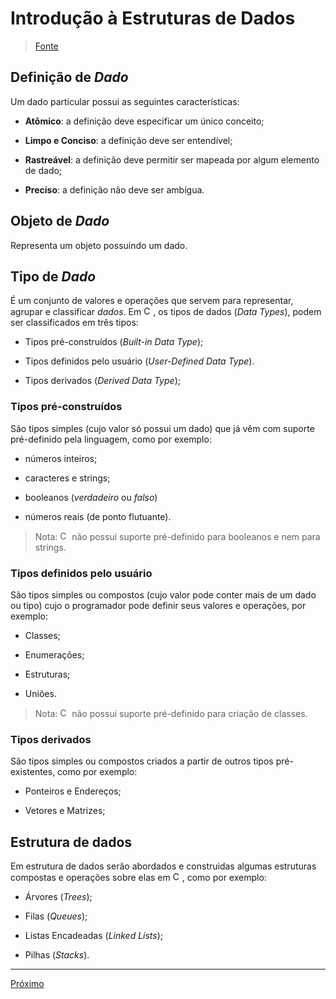 # Introdução à Estruturas de Dados

> [Fonte](https://www.tutorialspoint.com/data_structures_algorithms/data_structures_basics.htm)

## Definição de _Dado_

Um dado particular possui as seguintes características:

- **Atômico**: a definição deve especificar um único conceito;

- **Limpo e Conciso**: a definição deve ser entendível;

- **Rastreável**: a definição deve permitir ser mapeada por algum elemento de dado;

- **Precíso**: a definição não deve ser ambígua.

## Objeto de _Dado_

Representa um objeto possuindo um dado.

## Tipo de _Dado_

É um conjunto de valores e operações que servem para representar, agrupar e classificar _dados_.
Em <img alt="C" src="https://raw.github.com/newtmagalhaes/Aprendendo-Linguagens/master/images/logos/c.svg?sanitize=true" width="15">, os tipos de dados (_Data Types_), podem ser classificados em três tipos:

- Tipos pré-construídos (_Built-in Data Type_);

- Tipos definidos pelo usuário (_User-Defined Data Type_).

- Tipos derivados (_Derived Data Type_);

### Tipos pré-construídos

São tipos simples (cujo valor só possui um dado) que já vêm com suporte pré-definido pela linguagem, como por exemplo:

- números inteiros;

- caracteres e strings;

- booleanos (_verdadeiro_ ou _falso_)

- números reais (de ponto flutuante).

> Nota: <img alt="C" src="https://raw.github.com/newtmagalhaes/Aprendendo-Linguagens/master/images/logos/c.svg?sanitize=true" width="15"> não possui suporte pré-definido para booleanos e nem para strings.

### Tipos definidos pelo usuário

São tipos simples ou compostos (cujo valor pode conter mais de um dado ou tipo) cujo o programador pode definir seus valores e operações, por exemplo:

- Classes;

- Enumerações;

- Estruturas;

- Uniões.

> Nota: <img alt="C" src="https://raw.github.com/newtmagalhaes/Aprendendo-Linguagens/master/images/logos/c.svg?sanitize=true" width="15"> não possui suporte pré-definido para criação de classes.

### Tipos derivados

São tipos simples ou compostos criados a partir de outros tipos pré-existentes, como por exemplo:

- Ponteiros e Endereços;

- Vetores e Matrizes;

## Estrutura de dados

Em estrutura de dados serão abordados e construidas algumas estruturas compostas e operações sobre elas em <img alt="C" src="https://raw.github.com/newtmagalhaes/Aprendendo-Linguagens/master/images/logos/c.svg?sanitize=true" width="15">, como por exemplo:

- Árvores (_Trees_);

- Filas (_Queues_);

- Listas Encadeadas (_Linked Lists_);

- Pilhas (_Stacks_).

----------

[Próximo](./01-structures.md)
